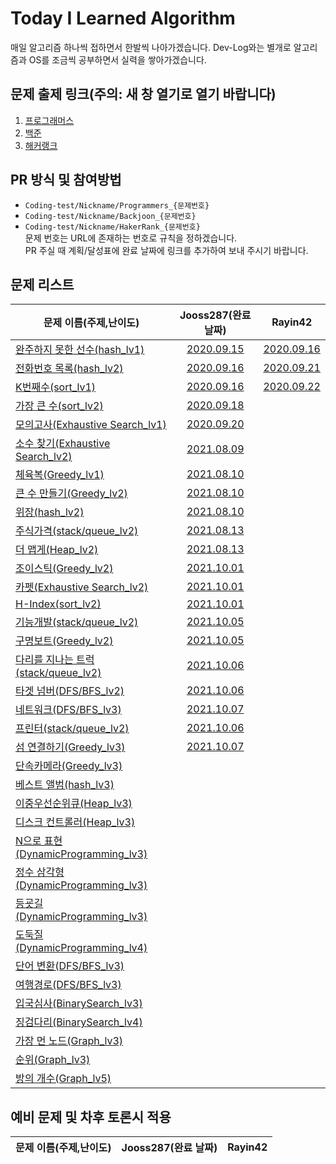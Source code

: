 # Today I Learned Algorithm

매일 알고리즘 하나씩 접하면서 한발씩 나아가겠습니다. Dev-Log와는 별개로 알고리즘과 OS를 조금씩 공부하면서 실력을 쌓아가겠습니다.

## 문제 출제 링크(주의: 새 창 열기로 열기 바랍니다)

1. [프로그래머스](https://programmers.co.kr/learn/challenges)
2. [백준](https://www.acmicpc.net/problemset)
3. [해커랭크](https://www.hackerrank.com/domains/algorithms)

## PR 방식 및 참여방법

* ```Coding-test/Nickname/Programmers_{문제번호}```
* ```Coding-test/Nickname/Backjoon_{문제번호}```
* ```Coding-test/Nickname/HakerRank_{문제번호}```  
문제 번호는 URL에 존재하는 번호로 규칙을 정하겠습니다.  
PR 주실 때 계획/달성표에 완료 날짜에 링크를 추가하여 보내 주시기 바랍니다.

## 문제 리스트

문제 이름(주제,난이도) | Jooss287(완료 날짜) | Rayin42 |
--- | :---: | :---: |
[완주하지 못한 선수(hash_lv1)](https://programmers.co.kr/learn/courses/30/lessons/42576#) | [2020.09.15](Coding-test/Jooss287/programmers_42576.md) | [2020.09.16](Coding-test/Rayin42/programmers_42576.md)
[전화번호 목록(hash_lv2)](https://programmers.co.kr/learn/courses/30/lessons/42577#)   | [2020.09.16](Coding-test/Jooss287/programmers_42577.md) | [2020.09.21](Coding-test/Rayin42/programmers_42577.md)
[K번째수(sort_lv1)](https://programmers.co.kr/learn/courses/30/lessons/42748)  | [2020.09.16](Coding-test/Jooss287/programmers_42748.md) | [2020.09.22](Coding-test/Rayin42/programmers_42748.md)
[가장 큰 수(sort_lv2)](https://programmers.co.kr/learn/courses/30/lessons/42746)   | [2020.09.18](Coding-test/Jooss287/programmers_42746.md)
[모의고사(Exhaustive Search_lv1)](https://programmers.co.kr/learn/courses/30/lessons/42840) | [2020.09.20](Coding-test/Jooss287/programmers_42840.md)
[소수 찾기(Exhaustive Search_lv2)](https://programmers.co.kr/learn/courses/30/lessons/42839) | [2021.08.09](Coding-test/Jooss287/programmers_42839.md)
[체육복(Greedy_lv1)](https://programmers.co.kr/learn/courses/30/lessons/42862) | [2021.08.10](Coding-test/Jooss287/programmers_42862.md)
[큰 수 만들기(Greedy_lv2)](https://programmers.co.kr/learn/courses/30/lessons/42883) | [2021.08.10](Coding-test/Jooss287/programmers_42883.md)
[위장(hash_lv2)](https://programmers.co.kr/learn/courses/30/lessons/42578) | [2021.08.10](Coding-test/Jooss287/programmers_42578.md)
[주식가격(stack/queue_lv2)](https://programmers.co.kr/learn/courses/30/lessons/42584) | [2021.08.13](Coding-test/Jooss287/programmers_42584.md)
[더 맵게(Heap_lv2)](https://programmers.co.kr/learn/courses/30/lessons/42626) | [2021.08.13](Coding-test/Jooss287/programmers_42626.md)
[조이스틱(Greedy_lv2)](https://programmers.co.kr/learn/courses/30/lessons/42860) | [2021.10.01](Coding-test/Jooss287/programmers_42860.md)
[카펫(Exhaustive Search_lv2)](https://programmers.co.kr/learn/courses/30/lessons/42842) | [2021.10.01](Coding-test/Jooss287/programmers_42842.md)
[H-Index(sort_lv2)](https://programmers.co.kr/learn/courses/30/lessons/42747) | [2021.10.01](Coding-test/Jooss287/programmers_42747.md)
[기능개발(stack/queue_lv2)](https://programmers.co.kr/learn/courses/30/lessons/42586) | [2021.10.05](Coding-test/Jooss287/programmers_42586.md)
[구명보트(Greedy_lv2)](https://programmers.co.kr/learn/courses/30/lessons/42885) | [2021.10.05](Coding-test/Jooss287/programmers_42885.md)
[다리를 지나는 트럭(stack/queue_lv2)](https://programmers.co.kr/learn/courses/30/lessons/42583) | [2021.10.06](Coding-test/Jooss287/programmers_42583.md)
[타겟 넘버(DFS/BFS_lv2)](https://programmers.co.kr/learn/courses/30/lessons/43165) | [2021.10.06](Coding-test/Jooss287/programmers_43165.md)
[네트워크(DFS/BFS_lv3)](https://programmers.co.kr/learn/courses/30/lessons/43162) | [2021.10.07](Coding-test/Jooss287/programmers_43162.md)
[프린터(stack/queue_lv2)](https://programmers.co.kr/learn/courses/30/lessons/42587) | [2021.10.06](Coding-test/Jooss287/programmers_42587.md)
[섬 연결하기(Greedy_lv3)](https://programmers.co.kr/learn/courses/30/lessons/42861) | [2021.10.07](Coding-test/Jooss287/programmers_42861.md)
[단속카메라(Greedy_lv3)](https://programmers.co.kr/learn/courses/30/lessons/42884) |
[베스트 앨범(hash_lv3)](https://programmers.co.kr/learn/courses/30/lessons/42579) |
[이중우선순위큐(Heap_lv3)](https://programmers.co.kr/learn/courses/30/lessons/42628) |
[디스크 컨트롤러(Heap_lv3)](https://programmers.co.kr/learn/courses/30/lessons/42627) |
[N으로 표현(DynamicProgramming_lv3)](https://programmers.co.kr/learn/courses/30/lessons/42895) |
[정수 삼각형(DynamicProgramming_lv3)](https://programmers.co.kr/learn/courses/30/lessons/43105) |
[등굣길(DynamicProgramming_lv3)](https://programmers.co.kr/learn/courses/30/lessons/42898) |
[도둑질(DynamicProgramming_lv4)](https://programmers.co.kr/learn/courses/30/lessons/42897) |
[단어 변환(DFS/BFS_lv3)](https://programmers.co.kr/learn/courses/30/lessons/43163) |
[여행경로(DFS/BFS_lv3)](https://programmers.co.kr/learn/courses/30/lessons/43164) |
[입국심사(BinarySearch_lv3)](https://programmers.co.kr/learn/courses/30/lessons/43238) |
[징검다리(BinarySearch_lv4)](https://programmers.co.kr/learn/courses/30/lessons/43236) |
[가장 먼 노드(Graph_lv3)](https://programmers.co.kr/learn/courses/30/lessons/49189) |
[순위(Graph_lv3)](https://programmers.co.kr/learn/courses/30/lessons/49191) |
[방의 개수(Graph_lv5)](https://programmers.co.kr/learn/courses/30/lessons/49190) |

## 예비 문제 및 차후 토론시 적용

문제 이름(주제,난이도) | Jooss287(완료 날짜) | Rayin42 |
--- | :---: | :---: |
